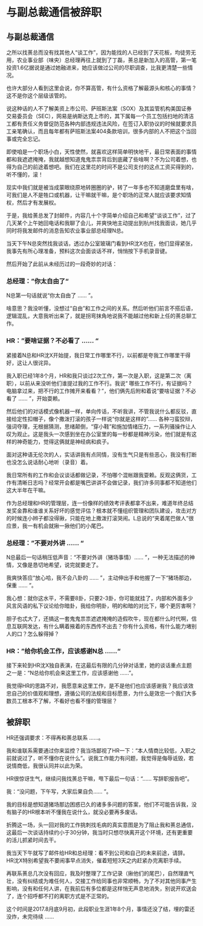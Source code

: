 # 与副总裁通信被辞职

## 与副总裁通信

之所以找蒉总而没有找其他人“谈工作”，因为能找的人已经到了天花板，均徒劳无用，农业事业部（味央）总经理再往上就到了丁磊，蒉总是新加入的高管，第一笔投资1.6亿据说是通过她融进来，她应该做过公司的尽职调查，比我更清楚一些情况。

也许大部分人看到这里会说，你不算高管，有什么资格了解最源头和核心的事情？这不是你这个层级该管的。

说这种话的人不了解美资上市公司、萨班斯法案（SOX）及其监管机构美国证券交易委员会（SEC），网易是纳斯达克上市的，其下属每一个员工包括扫地的清洁工都有责任义务督促防范各种内部违规违法风险，在签订入职协议的时候就要求员工亲笔确认，而且每年都有萨班斯法案404条款培训，很多内部的人不把这个当回事或完全忘记。

即使咱是一个职场小白，天性使然，就喜欢这样简单明快地干，最日常表面的事情都和我遮遮掩掩，我就越想知道鬼鬼祟祟背后到底藏了些啥啊？不为公司着想，也得为自己的前途着想吧。我们在这里花的时间不是公司支付的这点工资买得到的，听不懂的，滚！

现实中我们就是被当成蒙眼绕原地转圈圈的驴，转了一年多也不知道磨盘里有啥，可我们是人不是牲口或机器，让干嘛就干嘛，是个职场的正常人就应该要求知情权，然后才有发展权。

于是，我给蒉总发了封邮件，内容几十个字简单介绍自己和希望“谈谈工作”，过了几天某个上午她回电话和我聊了会儿，并爽快地主动提出到杭州找我面谈，她几乎同时将我发邮件的消息告知农业事业部总经理N总。

当天下午N总突然找我谈话，透过办公室玻璃门看到HR沈X也在，他们显得紧张，我事先有所心理准备，预料这次会面谈话不祥，悄悄按下手机录音键。

然后开始了此前从未经历过的一段奇妙的对话：



### 总经理：”你太自由了“

N总第一句话就说“你太自由了 …… ”。

啥意思？我没听懂，没想过“自由”和工作之间的关系。然后听他们前言不搭后语，逻辑混乱，大意我听出来了，就是拐弯抹角地说我不能越过他和新上任的蒉总聊工作。



### HR：”要啥证据？不必看了 …… “

紧接着N总和HR沈X开始提，我日常工作哪里不行，以前都是夸我工作哪里干得好，这让人很诧异。

我入职已经1年8个月，HR和我只谈过2次工作，第一次是入职，这是第二次（离职），以前从来没听他们谁提过我的工作不行。我说“ 哪些工作不行，有证据吗？电脑拿过来，把不行的工作摊开来看看？”，他们俩先后附和着说“要啥证据？不必看了 …… ”，开始耍赖。

然后他们的对话模式像机器一样，单向传话，不听我讲，不管我说什么都反驳，直接给定性扣帽子，像个撒泼打滚的孩子一样说“你就是这样的”…… 各种刁蛮狡辩，强词夺理，无根据猜测，思绪颠倒，“穿小鞋”和施加情绪压力，一系列骚操作让人叹为观止。这是我头一次感到坐在办公室里的每一秒都是精神污染，他们就是有这样的神奇能力，觉得这俩就是神经病和疯子。

面对这种语无伦次的人，实话讲我有点同情，没有生气只是有些恶心，我没有打断也没怎么说话耐心地听（录音）着。

我日常所有的工作和会议谈话都做记录，不怕哪个混帐跟我耍赖。反观这俩货，工作有清晰日志吗？经常开会都是嘴巴讲讲不会做记录，我们许多同事都不知道他们这大半年在干嘛。

作为总经理和HR的管理层，连一份像样的绩效考评表都拿不出来，难道年终总结发奖金靠和谁谁关系好坏的感觉评估？根本就不懂组织管理和团队建设，攻击对方的时候连小辫子都没得揪，只能在地上撒泼打滚哭闹。L总说的“夹着尾巴做人”很应景，我一有机会就揪一揪他们的小尾巴。



### 总经理：”不要对外讲 …… “

N总最后一句话稍压低声音：“不要对外讲（猪场事情）…… ”，一种无法描述的神情，又像是恳切地希望，说完就要走了。

我爽快答应“放心哈，我不会八卦的 …… ”，主动伸出手和他握了一下“猪场那边，保重 …… ”。

我心想：就你这水平，不需要8卦，只要2-3卦，你可能就挂了，内部和外面多少风言风语的私下议论给你暗卦，我给你明卦，明的和暗的对比下，哪个更厉害啊？

胆子也忒大了，还搞这一套鬼鬼祟祟遮遮掩掩的造假吹牛，现在都什么时代啊，信息互联网发达，有什么瞒着掖着的东西传不出去？你有什么资格，有什么能力堵别人的口？怎么躲得掉？





### HR：”给你机会工作，应该感谢N总 ……“

接下来轮到HR沈X独自表演，在这最后有限的几分钟对话里，她的谈话重点主题之一是：“N总给你机会来这里工作，应该感谢他 ……”。

我觉得HR的思路不对，我愿意来这里工作，是不是他们也应该感谢我？我应该效忠自己的价值观和理想，遵循公司的法规和目标愿景，为什么是效忠一个我们大多数员工根本不了解，不看好也看不懂的管理层？



## 被辞职

HR还强调要求：不得再和蒉总联系 ……。

我和谁联系需要通过你来监控？我当场鄙视了HR一下：“本人情商比较低，入职之前就说过了，听不懂你在说什么”。说我工作能力有问题，我觉得是侮辱诋毁，若说情商低，我很认同并以此为荣。

HR很惊讶生气，继续问我找蒉总干嘛，甩下最后一句话：“…… 写辞职报告吧”。

我：“没问题，下午写，大家后果自负…… ”。

我的目标是想知道猪场那边困惑已久的诸多多问题的答案，他们不可能告诉我，没有脑子的HR根本听不懂我在说什么，就没必要再多废话。

折腾这一场，头一回对我的工作挑刺找毛病的真实意图是为了阻止我和蒉总通信，这最后一次谈话持续约小于30分钟，我当时只想尽快离开这个环境，还有更重要的活儿抓紧时间去干。

我当天下午就写了邮件给HR和总经理：看不到公司和自己的未来前途，请辞。  
HR沈X特别希望我不要闹事早点消失，催着短短3天之内赶紧办完离职手续。

再联系蒉总几次没有回应，我及时整理了工作记录（揪他们的尾巴），自然理直气壮，没有纠结或为难任何人，交接工作给同事也非常顺畅，为了不对其他同事产生影响，没有和任何人讲，在我前后有多位都是这样悄无声息地消失，别说开欢送会了，连个招呼都不打的离职方式是不正常的。

这个时间是2017.8月底9月初，此段职业生涯1年8个月，事情还没了结，埋的雷还没炸，未完待续 ……

